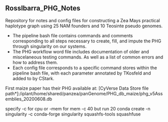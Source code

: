 ## RossIbarra_PHG_Notes

Repository for notes and config files for constructing a Zea Mays practical haplotype graph using 25 NAM founders and 10 Teosinte pseudo genomes.
  - The pipeline bash file contains commands and comments corresponding to all steps necessary to create, fill, and impute the PHG through singularity on our systems.
  - The PHG workflow word file includes documentation of older and miscelaneous testing commands. As well as a list of common errors and how to address them.
  - Each config file corresponds to a specific command stores within the pipeline bash file, with each parameter annotated by TKosfeld and added to by CStark.

First maize paper has their PHG available at:
[CyVerse Data Store file path*]:/iplant/home/shared/panzea/panGenome/PHG_db_maize/phg_v5Assemblies_20200608.db

specify -c for cpu or -mem for mem
-c 40 but run 20
conda create -n singularity -c conda-forge singularity squashfs-tools squashfuse
